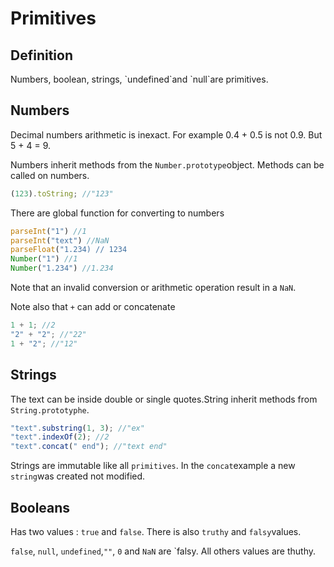 <h1>Primitives</h1>

<h2>Definition</h2>
Numbers, boolean, strings, `undefined`and `null`are primitives.

<h2>Numbers</h2>

Decimal numbers arithmetic is inexact. For example 0.4 + 0.5 is not 0.9.
But 5 + 4 = 9.

Numbers inherit methods from the `Number.prototype`object. Methods can be called on numbers.

```javascript
(123).toString; //"123"
```

There are global function for converting to numbers

```javascript
parseInt("1") //1
parseInt("text") //NaN
parseFloat("1.234) // 1234
Number("1") //1
Number("1.234") //1.234
```

Note that an invalid conversion or arithmetic operation result in a `NaN`.

Note also that `+` can add or concatenate

```javascript
1 + 1; //2
"2" + "2"; //"22"
1 + "2"; //"12"
```

<h2>Strings</h2>

The text can be inside double or single quotes.String inherit methods from `String.prototyphe`.

```javascript
"text".substring(1, 3); //"ex"
"text".indexOf(2); //2
"text".concat(" end"); //"text end"
```

Strings are immutable like all `primitives`. In the `concat`example a new `string`was created not modified.

<h2>Booleans</h2>

Has two values : `true` and `false`.
There is also `truthy` and `falsy`values.

`false`, `null`, `undefined`,`""`, `0` and `NaN` are `falsy. All others values are thuthy.
